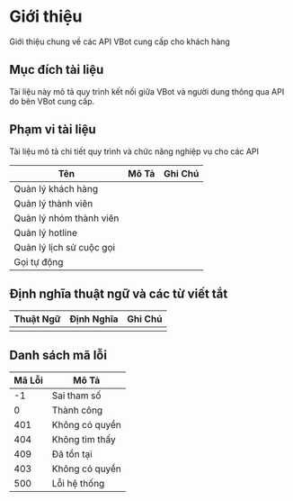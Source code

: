 # Giới thiệu

Giới thiệu chung về các API VBot cung cấp cho khách hàng

## Mục đích tài liệu

Tài liệu này mô tả quy trình kết nối giữa VBot và người dung thông qua API do bên VBot cung cấp.

## Phạm vi tài liệu

Tài liệu mô tả chi tiết quy trình và chức năng nghiệp vụ cho các API

| Tên                      | Mô Tả | Ghi Chú |
|--------------------------|-------|---------|
| Quản lý khách hàng       |       |         |
| Quản lý thành viên       |       |         |
| Quản lý nhóm thành viên  |       |         |
| Quản lý hotline          |       |         |
| Quản lý lịch sử cuộc gọi |       |         |
| Gọi tự động              |       |         |


## Định nghĩa thuật ngữ và các từ viết tắt

| Thuật Ngữ | Định Nghĩa | Ghi Chú |
|-----------|------------|---------|
|           |            |         |

## Danh sách mã lỗi

| Mã Lỗi | Mô Tả           |
|--------|-----------------|
| -1     | Sai tham số     |
| 0      | Thành công      |
| 401    | Không có quyền  |
| 404    | Không tìm thấy  |
| 409    | Đã tồn tại      |
| 403    | Không có quyền  |
| 500    | Lỗi hệ thống    |


